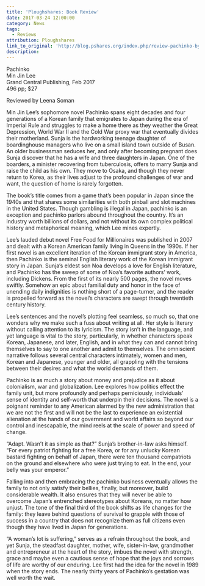 ```yaml
---
title: 'Ploughshares: Book Review'
date: 2017-03-24 12:00:00
category: News
tags:
  - Reviews
attribution: Ploughshares
link_to_original: 'http://blog.pshares.org/index.php/review-pachinko-by-min-jin-lee/'
description:
---
```



Pachinko
<br>Min Jin Lee
<br>Grand Central Publishing, Feb 2017
<br>496 pp; $27

Reviewed by Leena Soman

Min Jin Lee’s sophomore novel Pachinko spans eight decades and four generations of a Korean family that emigrates to Japan during the era of Imperial Rule and struggles to make a home there as they weather the Great Depression, World War II and the Cold War proxy war that eventually divides their motherland. Sunja is the hardworking teenage daughter of boardinghouse managers who live on a small island town outside of Busan. An older businessman seduces her, and only after becoming pregnant does Sunja discover that he has a wife and three daughters in Japan. One of the boarders, a minister recovering from tuberculosis, offers to marry Sunja and raise the child as his own. They move to Osaka, and though they never return to Korea, as their lives adjust to the profound challenges of war and want, the question of home is rarely forgotten.

The book’s title comes from a game that’s been popular in Japan since the 1940s and that shares some similarities with both pinball and slot machines in the United States. Though gambling is illegal in Japan, pachinko is an exception and pachinko parlors abound throughout the country. It’s an industry worth billions of dollars, and not without its own complex political history and metaphorical meaning, which Lee mines expertly.

Lee’s lauded debut novel Free Food for Millionaires was published in 2007 and dealt with a Korean American family living in Queens in the 1990s. If her first novel is an excellent iteration of the Korean immigrant story in America, then Pachinko is the seminal English literary work of the Korean immigrant story in Japan. Sunja’s eldest son Noa develops a love for English literature, and Pachinko has the sweep of some of Noa’s favorite authors’ work, including Dickens. From the first of its nearly 500 pages, the novel moves swiftly. Somehow an epic about familial duty and honor in the face of unending daily indignities is nothing short of a page-turner, and the reader is propelled forward as the novel’s characters are swept through twentieth century history.

Lee’s sentences and the novel’s plotting feel seamless, so much so, that one wonders why we make such a fuss about writing at all. Her style is literary without calling attention to its lyricism. The story isn’t in the language, and yet language is vital to the story, particularly, in whether characters speak Korean, Japanese, and later, English, and in what they can and cannot bring themselves to say to one another and admit to themselves. The omniscient narrative follows several central characters intimately, women and men, Korean and Japanese, younger and older, all grappling with the tensions between their desires and what the world demands of them.

Pachinko is as much a story about money and prejudice as it about colonialism, war and globalization. Lee explores how politics effect the family unit, but more profoundly and perhaps perniciously, individuals’ sense of identity and self-worth that underpin their decisions. The novel is a poignant reminder to any American alarmed by the new administration that we are not the first and will not be the last to experience an existential alienation at the hands of our government and world affairs so beyond our control and inescapable, the mind reels at the scale of power and speed of change.

“Adapt. Wasn’t it as simple as that?” Sunja’s brother-in-law asks himself. “For every patriot fighting for a free Korea, or for any unlucky Korean bastard fighting on behalf of Japan, there were ten thousand compatriots on the ground and elsewhere who were just trying to eat. In the end, your belly was your emperor.”

Falling into and then embracing the pachinko business eventually allows the family to not only satisfy their bellies, finally, but moreover, build considerable wealth. It also ensures that they will never be able to overcome Japan’s entrenched stereotypes about Koreans, no matter how unjust. The tone of the final third of the book shifts as life changes for the family: they leave behind questions of survival to grapple with those of success in a country that does not recognize them as full citizens even though they have lived in Japan for generations.

“A woman’s lot is suffering,” serves as a refrain throughout the book, and yet Sunja, the steadfast daughter, mother, wife, sister-in-law, grandmother and entrepreneur at the heart of the story, imbues the novel with strength, grace and maybe even a cautious sense of hope that the joys and sorrows of life are worthy of our enduring. Lee first had the idea for the novel in 1989 when the story ends. The nearly thirty years of Pachinko’s gestation was well worth the wait.